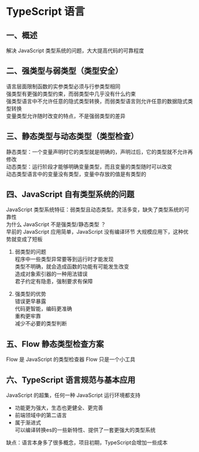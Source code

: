 # TypeScript 语言

## 一、概述
解决 JavaScript 类型系统的问题，大大提高代码的可靠程度  

## 二、强类型与弱类型（类型安全）
语言层面限制函数的实参类型必须与行参类型相同  
强类型有更强的类型约束，而弱类型中几乎没有什么约束  
强类型语言中不允许任意的隐式类型转换，而弱类型语言则允许任意的数据隐式类型转换  
变量类型允许随时改变的特点，不是强弱类型的差异  

## 三、静态类型与动态类型（类型检查）
静态类型：一个变量声明时它的类型就是明确的，声明过后，它的类型就不允许再修改  
动态类型：运行阶段才能够明确变量类型，而且变量的类型随时可以改变  
动态类型语言中的变量没有类型，变量中存放的值是有类型的  

## 四、JavaScript 自有类型系统的问题  
JavaScript 类型系统特征：弱类型且动态类型。灵活多变，缺失了类型系统的可靠性  
为什么 JavaScript 不是强类型/静态类型 ？  
早前的 JavaScript 应用简单，JavaScript 没有编译环节
大规模应用下，这种优势就变成了短板

1. 弱类型的问题  
程序中一些类型异常要等到运行时才能发现  
类型不明确，就会造成函数的功能有可能发生改变  
造成对象索引器的一种用法错误  
君子约定有隐患，强制要求有保障

2. 强类型的优势  
错误更早暴露  
代码更智能，编码更准确  
重构更牢靠  
减少不必要的类型判断

## 五、Flow 静态类型检查方案  
Flow 是 JavaScript 的类型检查器
Flow 只是一个小工具

## 六、TypeScript 语言规范与基本应用
JavaScript 的超集，任何一种 JavaScript 运行环境都支持  
* 功能更为强大，生态也更健全、更完善  
* 前端领域中的第二语言  
* 属于渐进式  
可以编译转换es的一些新特性、提供了一套更强大的类型系统

缺点：语言本身多了很多概念，项目初期，TypeScript会增加一些成本  

